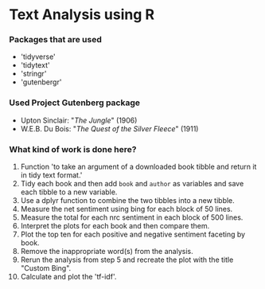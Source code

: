 # Text Analysis using R
### Packages that are used
- 'tidyverse' 
- 'tidytext' 
- 'stringr'
- 'gutenbergr'
### Used Project Gutenberg package
- Upton Sinclair: "*The Jungle*" (1906)
- W.E.B. Du Bois: "*The Quest of the Silver Fleece*" (1911)
### What kind of work is done here?
1. Function 'to take an argument of a downloaded book tibble and return it in tidy text format.'
2. Tidy each book and then add `book` and `author` as variables and save each tibble to a new variable.
3. Use a dplyr function to combine the two tibbles into a new tibble.
4. Measure the net sentiment using bing for each block of 50 lines.
5. Measure the total for each nrc sentiment in each block of 500 lines.
6. Interpret the plots for each book and then compare them.
7. Plot the top ten for each positive and negative sentiment faceting by book.
8. Remove the inappropriate word(s) from the analysis.
9. Rerun the analysis from step 5 and recreate the plot with the title "Custom Bing".
10. Calculate and plot the 'tf-idf'.
